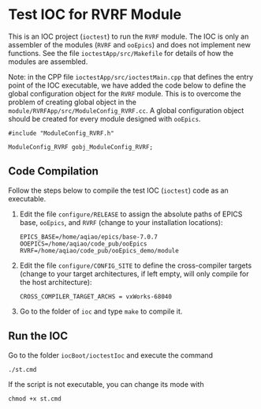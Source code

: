 # Test IOC for RVRF Module
This is an IOC project (`ioctest`) to run the `RVRF` module. The IOC is only an assembler of the modules (`RVRF` and `ooEpics`) and does not implement new functions. See the file `ioctestApp/src/Makefile` for details of how the modules are assembled. 

Note: in the CPP file `ioctestApp/src/ioctestMain.cpp` that defines the entry point of the IOC executable, we have added the code below to define the global configuration object for the `RVRF` module. This is to overcome the problem of creating global object in the `module/RVRFApp/src/ModuleConfig_RVRF.cc`. A global configuration object should be created for every module designed with `ooEpics`.
   ```
   #include "ModuleConfig_RVRF.h"

   ModuleConfig_RVRF gobj_ModuleConfig_RVRF;
   ```

## Code Compilation
Follow the steps below to compile the test IOC (`ioctest`) code as an executable.
1. Edit the file `configure/RELEASE` to assign the absolute paths of EPICS base, `ooEpics`, and `RVRF` (change to your installation locations):
   ```
   EPICS_BASE=/home/aqiao/epics/base-7.0.7
   OOEPICS=/home/aqiao/code_pub/ooEpics
   RVRF=/home/aqiao/code_pub/ooEpics_demo/module
   ```
3. Edit the file `configure/CONFIG_SITE` to define the cross-compiler targets (change to your target architectures, if left empty, will only compile for the host architecture):
   ```
   CROSS_COMPILER_TARGET_ARCHS = vxWorks-68040
   ```
4. Go to the folder of `ioc` and type `make` to compile it.

## Run the IOC
Go to the folder `iocBoot/ioctestIoc` and execute the command
   ```
   ./st.cmd
   ```
If the script is not executable, you can change its mode with 
   ```
   chmod +x st.cmd
   ```
